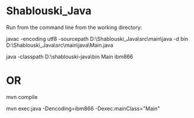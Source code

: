 # Shablouski_Java

Run from the command line from the working directory:

javac -encoding utf8 -sourcepath D:\Shablouski_Java\src\main\java -d bin D:\Shablouski_Java\src\main\java\Main.java

java -classpath D:\shablouski-java\bin Main ibm866

OR
==

mvn compile

mvn exec:java -Dencoding=ibm866 -Dexec.mainClass="Main"





